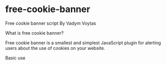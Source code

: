 # free-cookie-banner
Free cookie banner script
By Vadym Voytas

What is free cookie banner?

Free cookie banner is a smallest and simplest JavaScript plugin for alerting users about the use of cookies on your website.

Basic use

<html>
<head>

<link rel="stylesheet" type="text/css" href="free-cookie-banner.css">

<!-- Latest compiled and minified CSS -->
<link rel="stylesheet" href="https://maxcdn.bootstrapcdn.com/bootstrap/3.4.1/css/bootstrap.min.css">

<!-- jQuery library -->
<script src="https://ajax.googleapis.com/ajax/libs/jquery/3.4.1/jquery.min.js"></script>

<!-- Latest compiled JavaScript -->
<script src="https://maxcdn.bootstrapcdn.com/bootstrap/3.4.1/js/bootstrap.min.js"></script>

<script src="https://cdnjs.cloudflare.com/ajax/libs/jquery-cookie/1.4.1/jquery.cookie.min.js"></script>

<script src="free-cookie-banner.js"></script>


</head>
<body>


